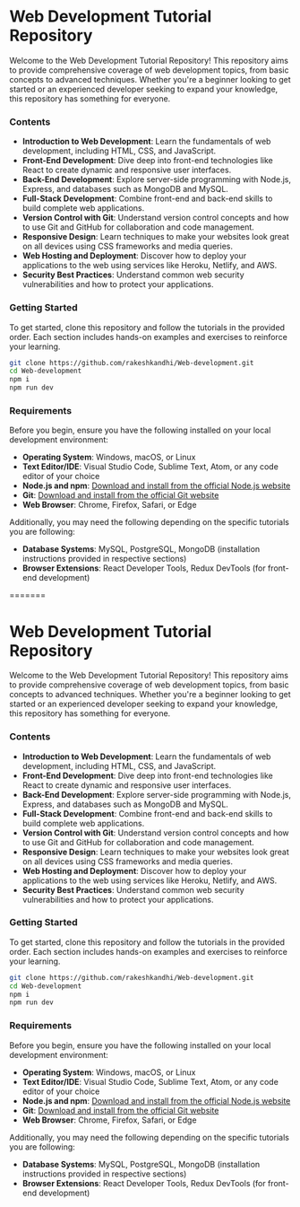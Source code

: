 # Web Development Tutorial Repository

Welcome to the Web Development Tutorial Repository! This repository aims to provide comprehensive coverage of web development topics, from basic concepts to advanced techniques. Whether you're a beginner looking to get started or an experienced developer seeking to expand your knowledge, this repository has something for everyone.

### Contents

- **Introduction to Web Development**: Learn the fundamentals of web development, including HTML, CSS, and JavaScript.
- **Front-End Development**: Dive deep into front-end technologies like React to create dynamic and responsive user interfaces.
- **Back-End Development**: Explore server-side programming with Node.js, Express, and databases such as MongoDB and MySQL.
- **Full-Stack Development**: Combine front-end and back-end skills to build complete web applications.
- **Version Control with Git**: Understand version control concepts and how to use Git and GitHub for collaboration and code management.
- **Responsive Design**: Learn techniques to make your websites look great on all devices using CSS frameworks and media queries.
- **Web Hosting and Deployment**: Discover how to deploy your applications to the web using services like Heroku, Netlify, and AWS.
- **Security Best Practices**: Understand common web security vulnerabilities and how to protect your applications.

### Getting Started

To get started, clone this repository and follow the tutorials in the provided order. Each section includes hands-on examples and exercises to reinforce your learning.

```sh
git clone https://github.com/rakeshkandhi/Web-development.git
cd Web-development
npm i
npm run dev
```

### Requirements

Before you begin, ensure you have the following installed on your local development environment:

- **Operating System**: Windows, macOS, or Linux
- **Text Editor/IDE**: Visual Studio Code, Sublime Text, Atom, or any code editor of your choice
- **Node.js and npm**: [Download and install from the official Node.js website](https://nodejs.org/)
- **Git**: [Download and install from the official Git website](https://git-scm.com/)
- **Web Browser**: Chrome, Firefox, Safari, or Edge

Additionally, you may need the following depending on the specific tutorials you are following:

- **Database Systems**: MySQL, PostgreSQL, MongoDB (installation instructions provided in respective sections)
- **Browser Extensions**: React Developer Tools, Redux DevTools (for front-end development)

=======
# Web Development Tutorial Repository

Welcome to the Web Development Tutorial Repository! This repository aims to provide comprehensive coverage of web development topics, from basic concepts to advanced techniques. Whether you're a beginner looking to get started or an experienced developer seeking to expand your knowledge, this repository has something for everyone.

### Contents

- **Introduction to Web Development**: Learn the fundamentals of web development, including HTML, CSS, and JavaScript.
- **Front-End Development**: Dive deep into front-end technologies like React to create dynamic and responsive user interfaces.
- **Back-End Development**: Explore server-side programming with Node.js, Express, and databases such as MongoDB and MySQL.
- **Full-Stack Development**: Combine front-end and back-end skills to build complete web applications.
- **Version Control with Git**: Understand version control concepts and how to use Git and GitHub for collaboration and code management.
- **Responsive Design**: Learn techniques to make your websites look great on all devices using CSS frameworks and media queries.
- **Web Hosting and Deployment**: Discover how to deploy your applications to the web using services like Heroku, Netlify, and AWS.
- **Security Best Practices**: Understand common web security vulnerabilities and how to protect your applications.

### Getting Started

To get started, clone this repository and follow the tutorials in the provided order. Each section includes hands-on examples and exercises to reinforce your learning.

```sh
git clone https://github.com/rakeshkandhi/Web-development.git
cd Web-development
npm i
npm run dev
```

### Requirements

Before you begin, ensure you have the following installed on your local development environment:

- **Operating System**: Windows, macOS, or Linux
- **Text Editor/IDE**: Visual Studio Code, Sublime Text, Atom, or any code editor of your choice
- **Node.js and npm**: [Download and install from the official Node.js website](https://nodejs.org/)
- **Git**: [Download and install from the official Git website](https://git-scm.com/)
- **Web Browser**: Chrome, Firefox, Safari, or Edge

Additionally, you may need the following depending on the specific tutorials you are following:

- **Database Systems**: MySQL, PostgreSQL, MongoDB (installation instructions provided in respective sections)
- **Browser Extensions**: React Developer Tools, Redux DevTools (for front-end development)

